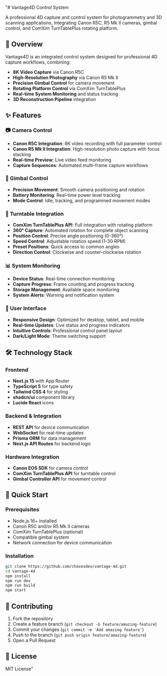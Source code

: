 "# Vantage4D Control System

A professional 4D capture and control system for photogrammetry and 3D scanning applications, integrating Canon R5C, R5 Mk II cameras, gimbal control, and ComXim TurnTablePlus rotating platform.

## 🎯 Overview

Vantage4D is an integrated control system designed for professional 4D capture workflows, combining:

- **8K Video Capture** via Canon R5C
- **High-Resolution Photography** via Canon R5 Mk II
- **Precision Gimbal Control** for camera movement
- **Rotating Platform Control** via ComXim TurnTablePlus
- **Real-time System Monitoring** and status tracking
- **3D Reconstruction Pipeline** integration

## ✨ Features

### 📷 Camera Control
- **Canon R5C Integration**: 8K video recording with full parameter control
- **Canon R5 Mk II Integration**: High-resolution photo capture with focus stacking
- **Real-time Preview**: Live video feed monitoring
- **Capture Sequences**: Automated multi-frame capture workflows

### 🔄 Gimbal Control
- **Precision Movement**: Smooth camera positioning and rotation
- **Battery Monitoring**: Real-time power level tracking
- **Mode Control**: Idle, tracking, and programmed movement modes

### 🎯 Turntable Integration
- **ComXim TurnTablePlus API**: Full integration with rotating platform
- **360° Capture**: Automated rotation for complete object scanning
- **Position Control**: Precise angle positioning (0-360°)
- **Speed Control**: Adjustable rotation speed (1-30 RPM)
- **Preset Positions**: Quick access to common angles
- **Direction Control**: Clockwise and counter-clockwise rotation

### 📊 System Monitoring
- **Device Status**: Real-time connection monitoring
- **Capture Progress**: Frame counting and progress tracking
- **Storage Management**: Available space monitoring
- **System Alerts**: Warning and notification system

### 🎨 User Interface
- **Responsive Design**: Optimized for desktop, tablet, and mobile
- **Real-time Updates**: Live status and progress indicators
- **Intuitive Controls**: Professional control panel layout
- **Dark/Light Mode**: Theme switching support

## 🛠️ Technology Stack

### Frontend
- **Next.js 15** with App Router
- **TypeScript 5** for type safety
- **Tailwind CSS 4** for styling
- **shadcn/ui** component library
- **Lucide React** icons

### Backend & Integration
- **REST API** for device communication
- **WebSocket** for real-time updates
- **Prisma ORM** for data management
- **Next.js API Routes** for backend logic

### Hardware Integration
- **Canon EOS SDK** for camera control
- **ComXim TurnTablePlus API** for turntable control
- **Gimbal Controller API** for movement control

## 🚀 Quick Start

### Prerequisites
- Node.js 16+ installed
- Canon R5C and/or R5 Mk II cameras
- ComXim TurnTablePlus (optional)
- Compatible gimbal system
- Network connection for device communication

### Installation

```bash
git clone https://github.com/chasesdev/vantage-4d.git
cd vantage-4d
npm install
npm run dev
npm run build
npm start
```

## 🤝 Contributing

1. Fork the repository
1. Create a feature branch (`git checkout -b feature/amazing-feature`)
1. Commit your changes (`git commit -m 'Add amazing feature'`)
1. Push to the branch (`git push origin feature/amazing-feature`)
1. Open a Pull Request

## 📄 License

MIT License"